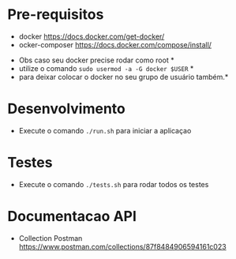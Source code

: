 # Pre-requisitos
  - docker https://docs.docker.com/get-docker/
  - ocker-composer https://docs.docker.com/compose/install/

* Obs caso seu docker precise rodar como root *
* utilize o comando `sudo usermod -a -G docker $USER` *
* para deixar colocar o docker no seu grupo de usuário também.*

# Desenvolvimento
 - Execute o comando `./run.sh` para iniciar a aplicaçao

# Testes
- Execute o comando `./tests.sh` para rodar todos os testes

# Documentacao API
- Collection Postman https://www.postman.com/collections/87f8484906594161c023

